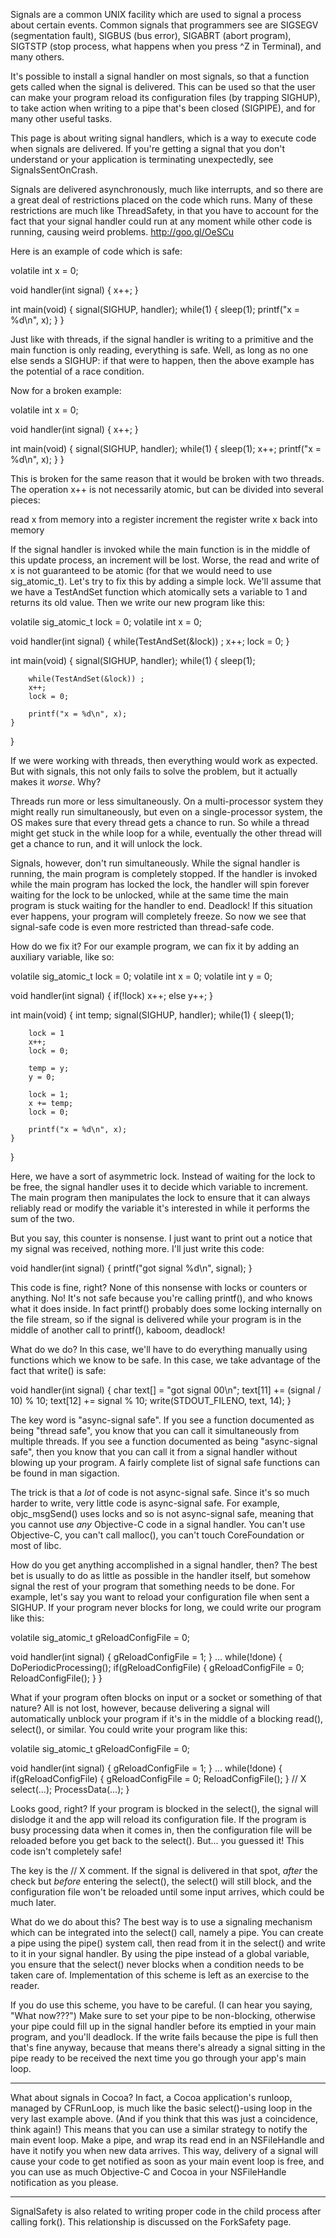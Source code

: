 

Signals are a common UNIX facility which are used to signal a process about certain events. Common signals that programmers see are SIGSEGV (segmentation fault), SIGBUS (bus error), SIGABRT (abort program), SIGTSTP (stop process, what happens when you press ^Z in Terminal), and many others.

It's possible to install a signal handler on most signals, so that a function gets called when the signal is delivered. This can be used so that the user can make your program reload its configuration files (by trapping SIGHUP), to take action when writing to a pipe that's been closed (SIGPIPE), and for many other useful tasks.

This page is about writing signal handlers, which is a way to execute code when signals are delivered. If you're getting a signal that you don't understand or your application is terminating unexpectedly, see SignalsSentOnCrash.

Signals are delivered asynchronously, much like interrupts, and so there are a great deal of restrictions placed on the code which runs. Many of these restrictions are much like ThreadSafety, in that you have to account for the fact that your signal handler could run at any moment while other code is running, causing weird problems. http://goo.gl/OeSCu

Here is an example of code which is safe:

    
volatile int x = 0;

void handler(int signal) {
    x++;
}

int main(void) {
    signal(SIGHUP, handler);
    while(1) {
        sleep(1);
        printf("x = %d\n", x);
    }
}


Just like with threads, if the signal handler is writing to a primitive and the main function is only reading, everything is safe. Well, as long as no one else sends a SIGHUP: if that were to happen, then the above example has the potential of a race condition. 

Now for a broken example:

    
volatile int x = 0;

void handler(int signal) {
    x++;
}

int main(void) {
    signal(SIGHUP, handler);
    while(1) {
        sleep(1);
        x++;
        printf("x = %d\n", x);
    }
}


This is broken for the same reason that it would be broken with two threads. The operation     x++ is not necessarily atomic, but can be divided into several pieces:

    
read x from memory into a register
increment the register
write x back into memory


If the signal handler is invoked while the main function is in the middle of this update process, an increment will be lost. Worse, the read and write of     x is not guaranteed to be atomic (for that we would need to use     sig_atomic_t).  Let's try to fix this by adding a simple lock. We'll assume that we have a     TestAndSet function which atomically sets a variable to 1 and returns its old value. Then we write our new program like this:

    
volatile sig_atomic_t lock = 0;
volatile int x = 0;

void handler(int signal) {
    while(TestAndSet(&lock)) ;
    x++;
    lock = 0;
}

int main(void) {
    signal(SIGHUP, handler);
    while(1) {
        sleep(1);
        
        while(TestAndSet(&lock)) ;
        x++;
        lock = 0;
        
        printf("x = %d\n", x);
    }
}


If we were working with threads, then everything would work as expected. But with signals, this not only fails to solve the problem, but it actually makes it *worse*. Why?

Threads run more or less simultaneously. On a multi-processor system they might really run simultaneously, but even on a single-processor system, the OS makes sure that every thread gets a chance to run. So while a thread might get stuck in the while loop for a while, eventually the other thread will get a chance to run, and it will unlock the lock.

Signals, however, don't run simultaneously. While the signal handler is running, the main program is completely stopped. If the handler is invoked while the main program has locked the lock, the handler will spin forever waiting for the lock to be unlocked, while at the same time the main program is stuck waiting for the handler to end. Deadlock! If this situation ever happens, your program will completely freeze. So now we see that signal-safe code is even more restricted than thread-safe code.

How do we fix it? For our example program, we can fix it by adding an auxiliary variable, like so:

    
volatile sig_atomic_t lock = 0;
volatile int x = 0;
volatile int y = 0;

void handler(int signal) {
    if(!lock)
        x++;
    else
        y++;
}

int main(void) {
    int temp;
    signal(SIGHUP, handler);
    while(1) {
        sleep(1);
        
        lock = 1
        x++;
        lock = 0;
        
        temp = y;
        y = 0;
        
        lock = 1;
        x += temp;
        lock = 0;
        
        printf("x = %d\n", x);
    }
}


Here, we have a sort of asymmetric lock. Instead of waiting for the lock to be free, the signal handler uses it to decide which variable to increment. The main program then manipulates the lock to ensure that it can always reliably read or modify the variable it's interested in while it performs the sum of the two.

But you say, this counter is nonsense. I just want to print out a notice that my signal was received, nothing more. I'll just write this code:

    
void handler(int signal) {
    printf("got signal %d\n", signal);
}


This code is fine, right? None of this nonsense with locks or counters or anything. No! It's not safe because you're calling     printf(), and who knows what it does inside. In fact     printf() probably does some locking internally on the file stream, so if the signal is delivered while your program is in the middle of another call to     printf(), kaboom, deadlock!

What do we do? In this case, we'll have to do everything manually using functions which we know to be safe. In this case, we take advantage of the fact that     write() is safe:

    
void handler(int signal) {
    char text[] = "got signal 00\n";
    text[11] += (signal / 10) % 10;
    text[12] += signal % 10;
    write(STDOUT_FILENO, text, 14);
}


The key word is "async-signal safe". If you see a function documented as being "thread safe", you know that you can call it simultaneously from multiple threads. If you see a function documented as being "async-signal safe", then you know that you can call it from a signal handler without blowing up your program. A fairly complete list of signal safe functions can be found in     man sigaction.

The trick is that a *lot* of code is not async-signal safe. Since it's so much harder to write, very little code is async-signal safe. For example,     objc_msgSend() uses locks and so is not async-signal safe, meaning that you cannot use *any* Objective-C code in a signal handler. You can't use Objective-C, you can't call     malloc(), you can't touch CoreFoundation or most of libc.

How do you get anything accomplished in a signal handler, then? The best bet is usually to do as little as possible in the handler itself, but somehow signal the rest of your program that something needs to be done. For example, let's say you want to reload your configuration file when sent a SIGHUP. If your program never blocks for long, we could write our program like this:

    
volatile sig_atomic_t gReloadConfigFile = 0;

void handler(int signal) {
    gReloadConfigFile = 1;
}
...
while(!done) {
    DoPeriodicProcessing();
    if(gReloadConfigFile) {
        gReloadConfigFile = 0;
        ReloadConfigFile();
    }
}


What if your program often blocks on input or a socket or something of that nature? All is not lost, however, because delivering a signal will automatically unblock your program if it's in the middle of a blocking     read(),     select(), or similar. You could write your program like this:

    
volatile sig_atomic_t gReloadConfigFile = 0;

void handler(int signal) {
    gReloadConfigFile = 1;
}
...
while(!done) {
    if(gReloadConfigFile) {
        gReloadConfigFile = 0;
        ReloadConfigFile();
    }
    // X
    select(...);
    ProcessData(...);
}


Looks good, right? If your program is blocked in the     select(), the signal will dislodge it and the app will reload its configuration file. If the program is busy processing data when it comes in, then the configuration file will be reloaded before you get back to the     select(). But... you guessed it! This code isn't completely safe!

The key is the     // X comment. If the signal is delivered in that spot, *after* the check but *before* entering the     select(), the     select() will still block, and the configuration file won't be reloaded until some input arrives, which could be much later.

What do we do about this? The best way is to use a signaling mechanism which can be integrated into the     select() call, namely a pipe. You can create a pipe using the     pipe() system call, then read from it in the     select() and write to it in your signal handler. By using the pipe instead of a global variable, you ensure that the     select() never blocks when a condition needs to be taken care of. Implementation of this scheme is left as an exercise to the reader.

If you do use this scheme, you have to be careful. (I can hear you saying, "What now???") Make sure to set your pipe to be non-blocking, otherwise your pipe could fill up in the signal handler before its emptied in your main program, and you'll deadlock. If the write fails because the pipe is full then that's fine anyway, because that means there's already a signal sitting in the pipe ready to be received the next time you go through your app's main loop.

----

What about signals in Cocoa? In fact, a Cocoa application's runloop, managed by CFRunLoop, is much like the basic     select()-using loop in the very last example above. (And if you think that this was just a coincidence, think again!) This means that you can use a similar strategy to notify the main event loop. Make a pipe, and wrap its read end in an NSFileHandle and have it notify you when new data arrives. This way, delivery of a signal will cause your code to get notified as soon as your main event loop is free, and you can use as much Objective-C and Cocoa in your NSFileHandle notification as you please.

----

SignalSafety is also related to writing proper code in the child process after calling     fork(). This relationship is discussed on the ForkSafety page.
